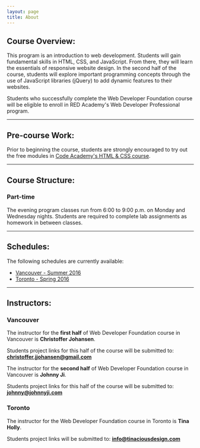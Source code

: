 ```yaml
---
layout: page
title: About
---
```


## Course Overview:

This program is an introduction to web development. Students will gain fundamental skills in HTML, CSS, and JavaScript. From there, they will learn the essentials of responsive website design. In the second half of the course, students will explore important programming concepts through the use of JavaScript libraries (jQuery) to add dynamic features to their websites.

Students who successfully complete the Web Developer Foundation course will be eligible to enroll in RED Academy's Web Developer Professional program.

---

## Pre-course Work:

Prior to beginning the course, students are strongly encouraged to try out the free modules in [Code Academy's HTML & CSS course](http://www.codecademy.com/tracks/web).

---

## Course Structure:

### Part-time

The evening program classes run from 6:00 to 9:00 p.m. on Monday and Wednesday nights. Students are required to complete lab assignments as homework in between classes.

---

## Schedules:

The following schedules are currently available:

- [Vancouver - Summer 2016](/wdf-van-summer-2016/)
- [Toronto - Spring 2016](/wdf-to-spring-2016/)

---

## Instructors:

### Vancouver

The instructor for the **first half** of Web Developer Foundation course in Vancouver is **Christoffer Johansen**.

Students project links for this half of the course will be submitted to: **[christoffer.jjohansen@gmail.com](mailto:christoffer.jjohansen@gmail.com)**

The instructor for the **second half** of Web Developer Foundation course in Vancouver is **Johnny Ji**.

Students project links for this half of the course will be submitted to: **[johnny@johnnyji.com](mailto:johnny@johnnyji.com)**

### Toronto

The instructor for the Web Developer Foundation course in Toronto is **Tina Holly**.

Students project links will be submitted to: **[info@tinaciousdesign.com](mailto:info@tinaciousdesign.com)**
